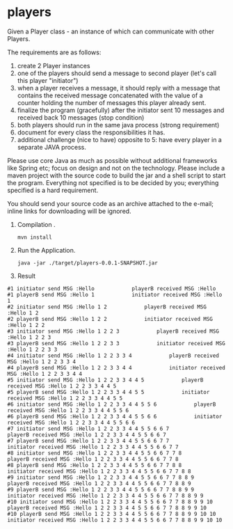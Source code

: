 # players
Given a Player class - an instance of which can communicate with other Players.

The requirements are as follows:

1. create 2 Player instances
1. one of the players should send a message to second player (let's call this player "initiator")
1. when a player receives a message, it should reply with a message that contains the received message concatenated with the value of a counter holding the number of messages this player already sent.
1. finalize the program (gracefully) after the initiator sent 10 messages and received back 10 messages (stop condition)
1. both players should run in the same java process (strong requirement)
1. document for every class the responsibilities it has.
1. additional challenge (nice to have) opposite to 5: have every player in a separate JAVA process.

Please use core Java as much as possible without additional frameworks like Spring etc; focus on design and not on the technology.
Please include a maven project with the source code to build the jar and a shell script to start the program.
Everything not specified is to be decided by you; everything specified is a hard requirement.

You should send your source code as an archive attached to the e-mail; inline links for downloading will be ignored.

1. Compilation .

    `mvn install`
    
1. Run the Application.

   `java -jar ./target/players-0.0.1-SNAPSHOT.jar` 
 
    
1. Result
```
#1 initiator send MSG :Hello			playerB received MSG :Hello
#1 playerB send MSG :Hello 1			initiator received MSG :Hello 1
#2 initiator send MSG :Hello 1 2			playerB received MSG :Hello 1 2
#2 playerB send MSG :Hello 1 2 2			initiator received MSG :Hello 1 2 2
#3 initiator send MSG :Hello 1 2 2 3			playerB received MSG :Hello 1 2 2 3
#3 playerB send MSG :Hello 1 2 2 3 3			initiator received MSG :Hello 1 2 2 3 3
#4 initiator send MSG :Hello 1 2 2 3 3 4			playerB received MSG :Hello 1 2 2 3 3 4
#4 playerB send MSG :Hello 1 2 2 3 3 4 4			initiator received MSG :Hello 1 2 2 3 3 4 4
#5 initiator send MSG :Hello 1 2 2 3 3 4 4 5			playerB received MSG :Hello 1 2 2 3 3 4 4 5
#5 playerB send MSG :Hello 1 2 2 3 3 4 4 5 5			initiator received MSG :Hello 1 2 2 3 3 4 4 5 5
#6 initiator send MSG :Hello 1 2 2 3 3 4 4 5 5 6			playerB received MSG :Hello 1 2 2 3 3 4 4 5 5 6
#6 playerB send MSG :Hello 1 2 2 3 3 4 4 5 5 6 6			initiator received MSG :Hello 1 2 2 3 3 4 4 5 5 6 6
#7 initiator send MSG :Hello 1 2 2 3 3 4 4 5 5 6 6 7			playerB received MSG :Hello 1 2 2 3 3 4 4 5 5 6 6 7
#7 playerB send MSG :Hello 1 2 2 3 3 4 4 5 5 6 6 7 7			initiator received MSG :Hello 1 2 2 3 3 4 4 5 5 6 6 7 7
#8 initiator send MSG :Hello 1 2 2 3 3 4 4 5 5 6 6 7 7 8			playerB received MSG :Hello 1 2 2 3 3 4 4 5 5 6 6 7 7 8
#8 playerB send MSG :Hello 1 2 2 3 3 4 4 5 5 6 6 7 7 8 8			initiator received MSG :Hello 1 2 2 3 3 4 4 5 5 6 6 7 7 8 8
#9 initiator send MSG :Hello 1 2 2 3 3 4 4 5 5 6 6 7 7 8 8 9			playerB received MSG :Hello 1 2 2 3 3 4 4 5 5 6 6 7 7 8 8 9
#9 playerB send MSG :Hello 1 2 2 3 3 4 4 5 5 6 6 7 7 8 8 9 9			initiator received MSG :Hello 1 2 2 3 3 4 4 5 5 6 6 7 7 8 8 9 9
#10 initiator send MSG :Hello 1 2 2 3 3 4 4 5 5 6 6 7 7 8 8 9 9 10			playerB received MSG :Hello 1 2 2 3 3 4 4 5 5 6 6 7 7 8 8 9 9 10
#10 playerB send MSG :Hello 1 2 2 3 3 4 4 5 5 6 6 7 7 8 8 9 9 10 10			initiator received MSG :Hello 1 2 2 3 3 4 4 5 5 6 6 7 7 8 8 9 9 10 10
```
